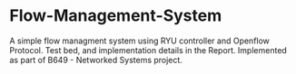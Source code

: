 # Flow-Management-System
A simple flow managment system using RYU controller and Openflow Protocol. Test bed, and implementation details in the Report. Implemented as part of B649 - Networked Systems project.
